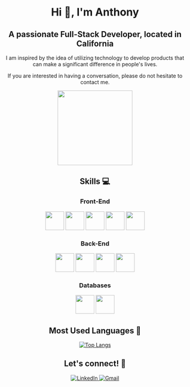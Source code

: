 <div align="center">
  
# Hi 👋, I'm Anthony

## A passionate Full-Stack Developer, located in California
  
I am inspired by the idea of utilizing technology to develop products that can make a significant difference in people's lives. 

If you are interested in having a conversation, please do not hesitate to contact me.
  
   <img src="https://res.cloudinary.com/diw7vmgum/image/upload/v1684889637/giphy_x5ddru.gif" height="200" />
 
  </div>
  
<div align="center">
    
## Skills :computer:

  
### Front-End 
  
  <img height="50" src="https://cdn.jsdelivr.net/gh/devicons/devicon/icons/html5/html5-plain-wordmark.svg" />
  <img height="50" src="https://cdn.jsdelivr.net/gh/devicons/devicon/icons/css3/css3-plain-wordmark.svg" />
  <img height="50" src="https://cdn.jsdelivr.net/gh/devicons/devicon/icons/javascript/javascript-plain.svg" />
  <img height="50" src="https://cdn.jsdelivr.net/gh/devicons/devicon/icons/tailwindcss/tailwindcss-plain.svg" />
  <img height="50" src="https://cdn.jsdelivr.net/gh/devicons/devicon/icons/react/react-original.svg" />
  
### Back-End
  
  <img height="50" src="https://cdn.jsdelivr.net/gh/devicons/devicon/icons/python/python-original.svg" />
  <img height="50" src="https://cdn.jsdelivr.net/gh/devicons/devicon/icons/nodejs/nodejs-original.svg" />
  <img height="50" src="https://cdn.jsdelivr.net/gh/devicons/devicon/icons/express/express-original.svg" />
  <img height="50" src="https://cdn.jsdelivr.net/gh/devicons/devicon/icons/django/django-plain.svg" />
  
### Databases
  
  <img height="50" src="https://cdn.jsdelivr.net/gh/devicons/devicon/icons/mongodb/mongodb-plain.svg" />
  <img height="50" src="https://cdn.jsdelivr.net/gh/devicons/devicon/icons/postgresql/postgresql-plain.svg" />
  
 </div>
 
 <div align="center">
  
## Most Used Languages :speech_balloon:
  
   [![Top Langs](https://github-readme-stats.vercel.app/api/top-langs/?username=anthonykhong&layout=compact)](https://github.com/anuraghazra/github-readme-stats)
  
 </div>
 
  <div align="center">
  
## Let's connect! :calling:

<a href="https://www.linkedin.com/in/anthonykhong956/" target="_blank">
  <img src="https://img.shields.io/badge/linkedin-%230077B5.svg?style=for-the-badge&logo=linkedin&logoColor=white" alt="LinkedIn">
</a>
  
<a href="mailto:anthonykhong95200@gmail.com" target="_blank">
  <img src="https://img.shields.io/badge/Gmail-D14836?style=for-the-badge&logo=gmail&logoColor=white" alt="Gmail">
</a>
  
  
   </div>
   
 
   

  

  
<!--
**anthonykhong/anthonykhong** is a ✨ _special_ ✨ repository because its `README.md` (this file) appears on your GitHub profile.

Here are some ideas to get you started:

- 🔭 I’m currently working on ...
- 🌱 I’m currently learning ...
- 👯 I’m looking to collaborate on ...
- 🤔 I’m looking for help with ...
- 💬 Ask me about ...
- 📫 How to reach me: ...
- 😄 Pronouns: ...
- ⚡ Fun fact: ...
-->
